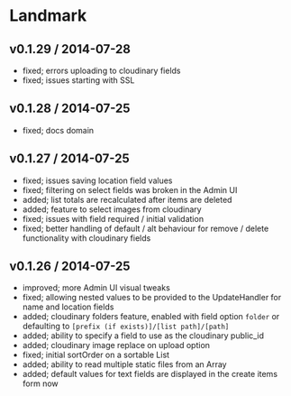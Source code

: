 # Landmark

## v0.1.29 / 2014-07-28

* fixed; errors uploading to cloudinary fields
* fixed; issues starting with SSL
 
## v0.1.28 / 2014-07-25
* fixed; docs domain

## v0.1.27 / 2014-07-25
* fixed; issues saving location field values
* fixed; filtering on select fields was broken in the Admin UI
* added; list totals are recalculated after items are deleted
* added; feature to select images from cloudinary
* fixed; issues with field required / initial validation
* fixed; better handling of default / alt behaviour for remove / delete functionality with cloudinary fields

## v0.1.26 / 2014-07-25

* improved; more Admin UI visual tweaks
* fixed; allowing nested values to be provided to the UpdateHandler for name and location fields
* added; cloudinary folders feature, enabled with field option `folder` or defaulting to `[prefix (if exists)]/[list path]/[path]`
* added; ability to specify a field to use as the cloudinary public_id
* added; cloudinary image replace on upload option
* fixed; initial sortOrder on a sortable List
* added; ability to read multiple static files from an Array
* added; default values for text fields are displayed in the create items form now
